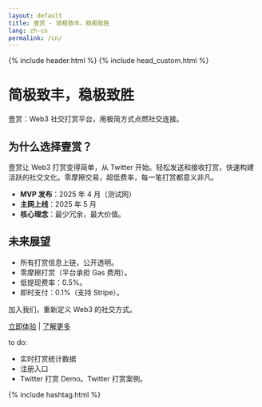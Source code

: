 ```yaml
---
layout: default
title: 壹赏 - 简极致丰，稳极致胜
lang: zh-cn
permalink: /cn/
---
```

{% include header.html %}
{% include head_custom.html %}

# 简极致丰，稳极致胜

壹赏：Web3 社交打赏平台，用极简方式点燃社交连接。

## 为什么选择壹赏？

壹赏让 Web3 打赏变得简单，从 Twitter 开始。轻松发送和接收打赏，快速构建活跃的社交文化。零摩擦交易，超低费率，每一笔打赏都意义非凡。

- **MVP 发布**：2025 年 4 月（测试网）
- **主网上线**：2025 年 5 月
- **核心理念**：最少冗余，最大价值。

## 未来展望

- 所有打赏信息上链，公开透明。
- 零摩擦打赏（平台承担 Gas 费用）。
- 低提现费率：0.5%。
- 即时支付：0.1%（支持 Stripe）。

加入我们，重新定义 Web3 的社交方式。

[立即体验](#) | [了解更多](#)

to do:
- 实时打赏统计数据
- 注册入口
- Twitter 打赏 Demo。Twitter 打赏案例。

{% include hashtag.html %}